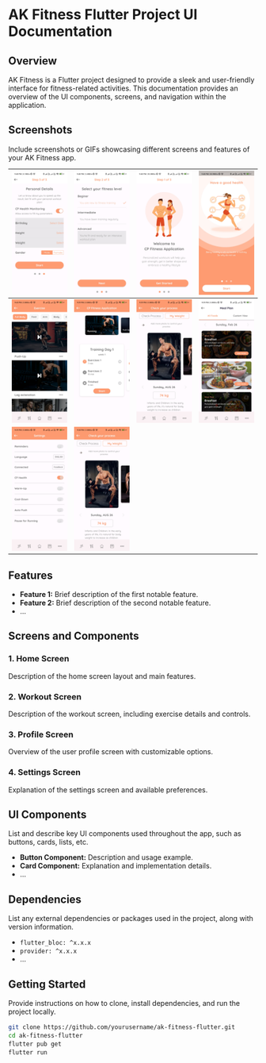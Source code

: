 # AK Fitness Flutter Project UI Documentation

## Overview

AK Fitness is a Flutter project designed to provide a sleek and user-friendly interface for fitness-related activities. This documentation provides an overview of the UI components, screens, and navigation within the application.

## Screenshots

Include screenshots or GIFs showcasing different screens and features of your AK Fitness app.

| ![Image 1](./gitimg/1%20(1).jpg) | ![Image 2](./gitimg/1%20(2).jpg) | ![Image 3](./gitimg/1%20(3).jpg) | ![Image 4](./gitimg/1%20(4).jpg) |
| -------------------------------- | -------------------------------- | -------------------------------- | -------------------------------- |
| ![Image 5](./gitimg/1%20(5).jpg) | ![Image 6](./gitimg/1%20(6).jpg) | ![Image 7](./gitimg/1%20(7).jpg) | ![Image 8](./gitimg/1%20(8).jpg) |
| ![Image 9](./gitimg/1%20(9).jpg) | ![Image 10](./gitimg/1%20(10).jpg)|                                  |                                  |

## Features

- **Feature 1:** Brief description of the first notable feature.
- **Feature 2:** Brief description of the second notable feature.
- ...

## Screens and Components

### 1. Home Screen

Description of the home screen layout and main features.

### 2. Workout Screen

Description of the workout screen, including exercise details and controls.

### 3. Profile Screen

Overview of the user profile screen with customizable options.

### 4. Settings Screen

Explanation of the settings screen and available preferences.

## UI Components

List and describe key UI components used throughout the app, such as buttons, cards, lists, etc.

- **Button Component:** Description and usage example.
- **Card Component:** Explanation and implementation details.
- ...

## Dependencies

List any external dependencies or packages used in the project, along with version information.

- `flutter_bloc: ^x.x.x`
- `provider: ^x.x.x`
- ...

## Getting Started

Provide instructions on how to clone, install dependencies, and run the project locally.

```bash
git clone https://github.com/yourusername/ak-fitness-flutter.git
cd ak-fitness-flutter
flutter pub get
flutter run
